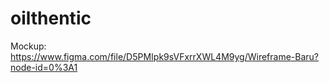 # oilthentic
Mockup:
https://www.figma.com/file/D5PMIpk9sVFxrrXWL4M9yg/Wireframe-Baru?node-id=0%3A1
